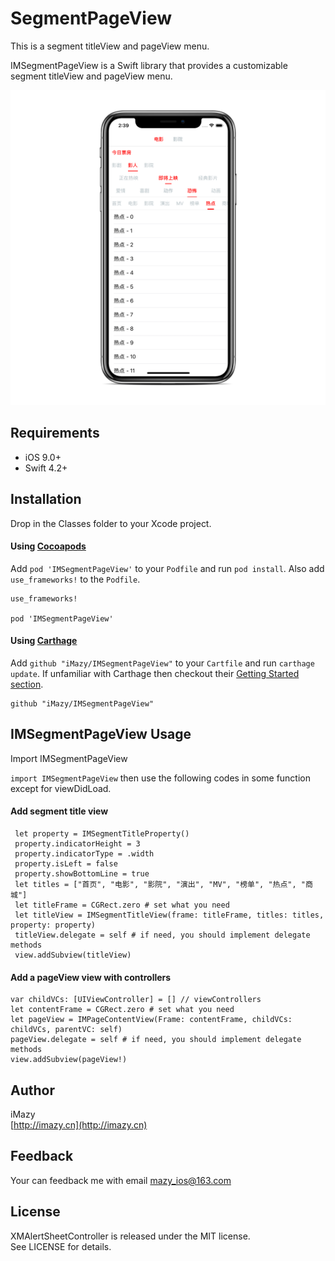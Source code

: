 # SegmentPageView
This is a segment titleView and pageView menu.

IMSegmentPageView is a Swift library that provides a customizable segment titleView and pageView menu.

![image](https://github.com/iMazy/IMSegmentPageView/blob/master/IMSegmentPageView/iphonexspacegrey_landscape.png)

## Requirements

- iOS 9.0+
- Swift 4.2+

## Installation

Drop in the Classes folder to your Xcode project.  

#### Using [Cocoapods](http://cocoapods.org/)

Add `pod 'IMSegmentPageView'` to your `Podfile` and run `pod install`. Also add `use_frameworks!` to the `Podfile`.

```
use_frameworks!

pod 'IMSegmentPageView'
```

#### Using [Carthage](https://github.com/Carthage/Carthage)

Add `github "iMazy/IMSegmentPageView"` to your `Cartfile` and run `carthage update`. If unfamiliar with Carthage then checkout their [Getting Started section](https://github.com/Carthage/Carthage#getting-started).

```
github "iMazy/IMSegmentPageView"
```

## IMSegmentPageView Usage
Import IMSegmentPageView

```import IMSegmentPageView``` then use the following codes in some function except for viewDidLoad.  

#### Add segment title view
```
 let property = IMSegmentTitleProperty()
 property.indicatorHeight = 3
 property.indicatorType = .width
 property.isLeft = false
 property.showBottomLine = true
 let titles = ["首页", "电影", "影院", "演出", "MV", "榜单", "热点", "商城"]
 let titleFrame = CGRect.zero # set what you need
 let titleView = IMSegmentTitleView(frame: titleFrame, titles: titles, property: property)
 titleView.delegate = self # if need, you should implement delegate methods
 view.addSubview(titleView)
```

#### Add a pageView view with controllers
```
var childVCs: [UIViewController] = [] // viewControllers
let contentFrame = CGRect.zero # set what you need
let pageView = IMPageContentView(Frame: contentFrame, childVCs: childVCs, parentVC: self)
pageView.delegate = self # if need, you should implement delegate methods
view.addSubview(pageView!)
```

## Author
iMazy  
 [http://imazy.cn](http://imazy.cn)
 
## Feedback
Your can feedback me with email mazy_ios@163.com
 
## License
XMAlertSheetController is released under the MIT license.  
See LICENSE for details.
